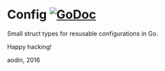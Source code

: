 Config [![GoDoc](http://img.shields.io/badge/godoc-reference-blue.svg)](https://godoc.org/github.com/aodin/config)
=====

Small struct types for resusable configurations in Go.

Happy hacking!

aodin, 2016
